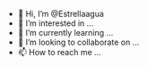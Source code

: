 - 👋 Hi, I’m @Estrellaagua
- 👀 I’m interested in ...
- 🌱 I’m currently learning ...
- 💞️ I’m looking to collaborate on ...
- 📫 How to reach me ...

<!---
Estrellaagua/Estrellaagua is a ✨ special ✨ repository because its `README.md` (this file) appears on your GitHub profile.
You can click the Preview link to take a look at your changes.
--->
